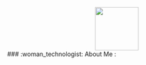 <div id="header" align="center">
  <img src="https://i.giphy.com/media/v1.Y2lkPTc5MGI3NjExZG1xMXdoM3J3cHR6ZHc2MXl1Z2U5bjl6eHR3YXpsaGMxamFxZDZ4NyZlcD12MV9pbnRlcm5hbF9naWZfYnlfaWQmY3Q9Zw/26tn33aiTi1jkl6H6/giphy.gif" width="100"/>
</div>
### :woman_technologist: About Me :
